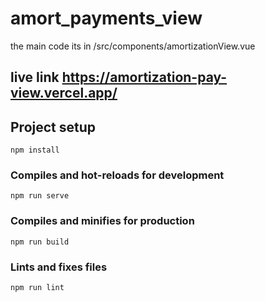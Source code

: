 # amort_payments_view

the main code its in /src/components/amortizationView.vue

## live link https://amortization-pay-view.vercel.app/

## Project setup
```
npm install
```

### Compiles and hot-reloads for development
```
npm run serve
```

### Compiles and minifies for production
```
npm run build
```

### Lints and fixes files
```
npm run lint
```

